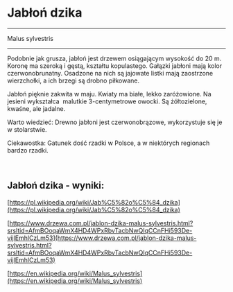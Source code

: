 # Jabłoń dzika

---
Malus sylvestris

---
Podobnie jak grusza, jabłoń jest drzewem osiągającym wysokość do 20 m. Koronę ma szeroką i gęstą, kształtu kopulastego. Gałązki jabłoni mają kolor czerwonobrunatny. Osadzone na nich są jajowate listki mają zaostrzone wierzchołki, a ich brzegi są drobno piłkowane.

Jabłoń pięknie zakwita w maju. Kwiaty ma białe, lekko zaróżowione. Na jesieni wykształca  malutkie 3-centymetrowe owocki. Są żółtozielone, kwaśne, ale jadalne.

Warto wiedzieć: Drewno jabłoni jest czerwonobrązowe, wykorzystuje się je w stolarstwie.

Ciekawostka: Gatunek dość rzadki w Polsce, a w niektórych regionach bardzo rzadki.

 

## Jabłoń dzika - wyniki:
[https://pl.wikipedia.org/wiki/Jab%C5%82o%C5%84_dzika](https://pl.wikipedia.org/wiki/Jab%C5%82o%C5%84_dzika)

[https://www.drzewa.com.pl/jablon-dzika-malus-sylvestris.html?srsltid=AfmBOoqaWmX4HD4WPxRbvTacbNwQIqCCnFHi593De-vijlEmhlCzLm53](https://www.drzewa.com.pl/jablon-dzika-malus-sylvestris.html?srsltid=AfmBOoqaWmX4HD4WPxRbvTacbNwQIqCCnFHi593De-vijlEmhlCzLm53)

[https://en.wikipedia.org/wiki/Malus_sylvestris](https://en.wikipedia.org/wiki/Malus_sylvestris)

